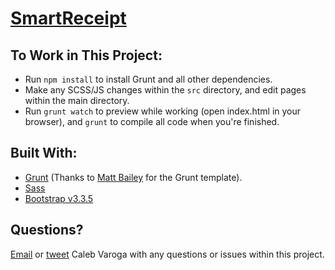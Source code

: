 # [SmartReceipt](http://www.receipt.com)

## To Work in This Project:

* Run `npm install` to install Grunt and all other dependencies.
* Make any SCSS/JS changes within the `src` directory, and edit pages within the main directory.
* Run `grunt watch` to preview while working (open index.html in your browser), and `grunt` to compile all code when you're finished.

## Built With:

* [Grunt](http://gruntjs.com/) (Thanks to [Matt Bailey](http://mattbailey.io/a-beginners-guide-to-grunt-redux/) for the Grunt template).
* [Sass](http://sass-lang.com/)
* [Bootstrap v3.3.5](http://getbootstrap.com/)

## Questions?

[Email](mailto:caleb.varoga@mobivity.com) or [tweet](http://www.twitter.com/calebvaroga) Caleb Varoga with any questions or issues within this project. 